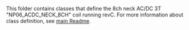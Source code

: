 This folder contains classes that define the 8ch neck AC/DC 3T "NP06_ACDC_NECK_8CH" coil running revC.
For more information about class definition, see [main Readme](https://github.com/neuropoly/realtime_shimming#class-definitions).
